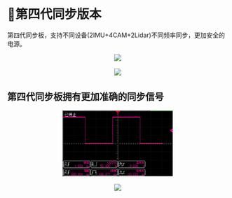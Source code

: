 

# 📸第四代同步版本

第四代同步板，支持不同设备(2IMU+4CAM+2Lidar)不同频率同步，更加安全的电源。
<p align="center">
<img style="width:50%; alt="board_a" src="board_a.png">

<p align="center">
<img style="width:50%; alt="board_b" src="board_b.png">

## 第四代同步板拥有更加准确的同步信号

<p align="center">
<img style="width:50%;" alt="1秒钟触发" src="../picture/one_second.png">

<p align="center">
<img  style="width:50%; alt="帧率对齐" src="align.png">